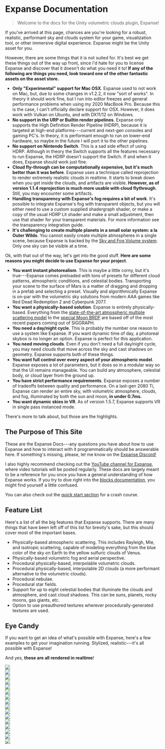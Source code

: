 # Expanse Documentation

> Welcome to the docs for the Unity volumetric clouds plugin, Expanse!

If you've arrived at this page, chances are you're looking for a robust, realistic, performant sky and clouds system for your game, visualization tool, or other immersive digital experience. Expanse might be the Unity asset for you.

However, there are some things that it is not suited for. It's best we get these things out of the way up front, since I'd hate for you to license Expanse and discover that it doesn't do what you need it to! **If any of the following are things you need, look toward one of the other fantastic assets on the asset store.**

* **Only "Experimental" support for Mac OSX**. Expanse used to not work on Mac, but, due to some changes in v1.2.2, it now "sort of works". In theory it should work fine, but I run into editor freezes and general performance problems when using my 2020 MacBook Pro. Because this is the case, I can't officially declare support for OSX. However, it does work with Vulkan on Ubuntu, and with DX11/12 on Windows.
* **No support in the URP or Builtin render pipelines**. Expanse only supports the High Definition Render Pipeline (HDRP), because it is targeted at high-end platforms---current and next-gen consoles and gaming PC's. In theory, it is performant enough to run on lower-end hardware, so maybe in the future I will port it to the other pipelines.
* **No support on Nintendo Switch**. This is a sad side effect of using HDRP. Although in theory the Switch supports all the features necessary to run Expanse, the HDRP doesn't support the Switch. If and when it does, Expanse should work just fine.
* **Cloud fly-through can be computationally expensive, but it's much better than it was before**. Expanse uses a technique called reprojection to render extremely realistic clouds in realtime. It starts to break down when you get inside the clouds, and artifacts are visible. **However, as of version 1.1.4 reprojection is much more usable with cloud flythrough**. Still, you may encounter some artifacts.
* **Handling transparency with Expanse's fog requires a bit of work**. It's possible to integrate Expanse's fog with transparent objects, but you will either need to use a custom supplied shadergraph shader, or make a copy of the usual HDRP Lit shader and make a small adjustment, then use that shader for your transparent materials. For more information see the transparency integration guide.
* **It's challenging to create multiple planets in a small solar system: a la Outer Wilds**. You cannot easily create multiple atmospheres in a single scene, because Expanse is backed by the [Sky and Fog Volume system](https://docs.unity.cn/Packages/com.unity.render-pipelines.high-definition@7.1/manual/Override-Visual-Environment.html). Only one sky can be visible at a time.

Ok, with that out of the way, let's get into the good stuff. **Here are some reasons you might decide to use Expanse for your project**.

* **You want instant photorealism**. This is maybe a little corny, but it's true---Expanse comes preloaded with tons of presets for different cloud patterns, atmospheric conditions, and celestial bodies. Transporting your scene to the surface of Mars is a matter of dragging and dropping in a prefab and selecting a preset. Visually and algorithmically Expanse is on-par with the volumetric sky solutions from modern AAA games like Red Dead Redemption 2 and Cyberpunk 2077.
* **You want a physically-based solution**. Expanse is entirely physically-based. Everything from the [state-of-the-art atmospheric multiple scattering model](https://sebh.github.io/publications/egsr2020.pdf) to the [special Moon BRDF](https://graphics.stanford.edu/~henrik/papers/nightsky/nightsky.pdf) are based off of the most recent papers coming out of SIGGRAPH.
* **You need a day/night cycle**. This is probably the number one reason to use a system like Expanse. If you want dynamic time of day, a photoreal skybox is no longer an option. Expanse is perfect for this application.
* **You need moving clouds**. Even if you don't need a full day/night cycle, you may need clouds that move across the sky and cast shadows on geometry. Expanse supports both of these things.
* **You want full control over every aspect of your atmospheric model**. Expanse exposes a lot of parameters, but it does so in a modular way so that the UI remains manageable. You can build any atmosphere, celestial body, or cloud layer from the ground up.
* **You have strict performance requirements**. Expanse exposes a number of tradeoffs between quality and performance. On a last-gen 2080 Ti, Expanse can render an entire sky, with volumetric atmosphere, clouds, and fog, illuminated by both the sun and moon, **in under 0.7ms.**
* **You want dynamic skies in VR**. As of version 1.5.7, Expanse supports VR in single pass instanced mode.

There's more to talk about, but those are the highlights.

## The Purpose of This Site

These are the Expanse Docs---any questions you have about how to use Expanse and how to interact with it programmatically should be answerable here. If something's missing, please, let me know on the [Expanse Discord!](https://discord.gg/F3VQ2vJy9p)

I also highly recommend checking out the [YouTube channel for Expanse](https://www.youtube.com/channel/UCHBzoaGEDkI2P2jsUljq24Q), where video tutorials will be posted regularly. These docs are largely meant to be a reference for you once you have a general understanding of how Expanse works. If you try to dive right into the [blocks documentation](/editor/blocks/blocks), you might find yourself a little confused.

You can also check out the [quick start section](/quickstart/quickstart) for a crash course.

## Feature List

Here's a list of all the big features that Expanse supports. There are many things that have been left off of this list for brevity's sake, but this should cover most of the important bases.

* Physically-based atmospheric scattering. This includes Rayleigh, Mie, and isotropic scattering, capable of modeling everything from the blue color of the sky on Earth to the yellow sulfuric clouds of Venus.
* Physically-based volumetric fog and aerial perspective.
* Procedural physically-based, interpolable volumetric clouds.
* Procedural physically-based, interpolable 2D clouds (a more performant alternative to the volumetric clouds).
* Procedural nebulae.
* Procedural star fields.
* Support for up to eight celestial bodies that illuminate the clouds and atmosphere, and cast cloud shadows. This can be suns, planets, rocky moons, gas giants, etc.
* Option to use preauthored textures wherever procedurally-generated textures are used.

## Eye Candy

If you want to get an idea of what's possible with Expanse, here's a few examples to get your imagination running. Stylized, realistic---it's all possible with Expanse!

And yes, **these are all rendered in realtime**!

<div class="img-block">
    <div class="img-row">
        <div class="img-col"><img src="img/1-5-0/alone-night.jpg"/></div>
        <div class="img-col"><img src="img/1-4-0/up-close.jpg"/></div>
    </div>
    <div class="img-row">
        <div class="img-col"><img src="img/1-5-0/penumbra.jpg"/></div>
        <div class="img-col"><img src="img/1-5-0/valley-of-mist.jpg"/></div>
    </div>
    <div class="img-row">
        <div class="img-col"><img src="img/1-5-0/mallow.jpg"/></div>
        <div class="img-col"><img src="img/1-5-0/ocean.jpg"/></div>
    </div>
    <div class="img-row">
        <div class="img-col"><img src="img/celestial_bodies/moon.jpg"/></div>
        <div class="img-col"><img src="img/atmosphere/with_isotropic_fog.jpg"/></div>
    </div>
    <div class="img-row">
        <div class="img-col"><img src="img/1-4-0/purple-moon.jpg"/></div>
        <div class="img-col"><img src="img/1-5-0/jupiter.jpg"/></div>
    </div>
    <div class="img-row">
        <div class="img-col"><img src="img/1-4-0/magick.jpg"/></div>
        <div class="img-col"><img src="img/1-4-0/city-volumetric.jpg"/></div>
    </div>
    <div class="img-row">
        <div class="img-col"><img src="img/stars/banner_2.jpg"/></div>
        <div class="img-col"><img src="img/stars/texture_stars.jpg"/></div>
    </div>
    <div class="img-row">
        <div class="img-col"><img src="img/1-5-0/multiple.jpg"/></div>
        <div class="img-col"><img src="img/planet/earth_night.jpg"/></div>
    </div>
</div>